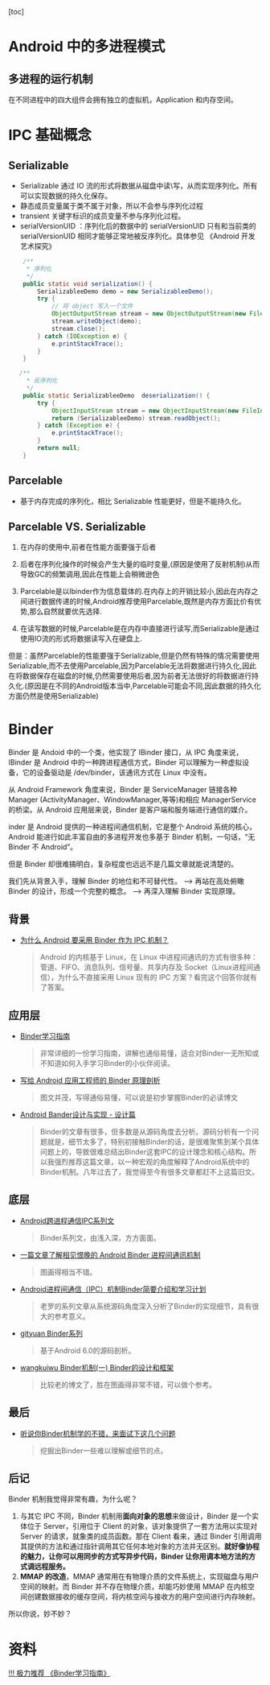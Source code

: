 

[toc]



# Android 中的多进程模式

## 多进程的运行机制

在不同进程中的四大组件会拥有独立的虚拟机，Application 和内存空间。



# IPC 基础概念

## Serializable

* Serializable 通过 IO 流的形式将数据从磁盘中读\写，从而实现序列化。所有可以实现数据的持久化保存。
* 静态成员变量属于类不属于对象，所以不会参与序列化过程
* transient 关键字标识的成员变量不参与序列化过程。
* serialVersionUID ：序列化后的数据中的 serialVersionUID 只有和当前类的 serialVersionUID 相同才能够正常地被反序列化。具体参见 《Android 开发艺术探究》

```java
    /**
     * 序列化
     */
    public static void serialization() {
        SerializableeDemo demo = new SerializableeDemo();
        try {
            // 将 object 写入一个文件
            ObjectOutputStream stream = new ObjectOutputStream(new FileOutputStream("create.txt"));
            stream.writeObject(demo);
            stream.close();
        } catch (IOException e) {
            e.printStackTrace();
        }
    }

   /**
     * 反序列化
     */
    public static SerializableeDemo  deserialization() {
        try {
            ObjectInputStream stream = new ObjectInputStream(new FileInputStream("create.txt"));
            return (SerializableeDemo) stream.readObject();
        } catch (Exception e) {
            e.printStackTrace();
        }
        return null;
    }
```



## Parcelable

* 基于内存完成的序列化，相比 Serializable 性能更好，但是不能持久化。



## Parcelable VS. Serializable

1. 在内存的使用中,前者在性能方面要强于后者

2. 后者在序列化操作的时候会产生大量的临时变量,(原因是使用了反射机制)从而导致GC的频繁调用,因此在性能上会稍微逊色

3. Parcelable是以Ibinder作为信息载体的.在内存上的开销比较小,因此在内存之间进行数据传递的时候,Android推荐使用Parcelable,既然是内存方面比价有优势,那么自然就要优先选择.

4. 在读写数据的时候,Parcelable是在内存中直接进行读写,而Serializable是通过使用IO流的形式将数据读写入在硬盘上.

  但是：虽然Parcelable的性能要强于Serializable,但是仍然有特殊的情况需要使用Serializable,而不去使用Parcelable,因为Parcelable无法将数据进行持久化,因此在将数据保存在磁盘的时候,仍然需要使用后者,因为前者无法很好的将数据进行持久化.(原因是在不同的Android版本当中,Parcelable可能会不同,因此数据的持久化方面仍然是使用Serializable)

# Binder

Binder 是 Andoid 中的一个类，他实现了 IBinder 接口，从 IPC 角度来说，IBinder 是 Android 中的一种跨进程通信方式，Binder 可以理解为一种虚拟设备，它的设备驱动是 /dev/binder，该通讯方式在 Linux 中没有。

从 Android Framework 角度来说，Binder 是 ServiceManager 链接各种 Manager (ActivityManager、WindowManager,等等)和相应 ManagerService的桥梁。从 Android 应用层来说，Binder 是客户端和服务端进行通信的媒介。



inder 是 Android 提供的一种进程间通信机制，它是整个 Android 系统的核心，Android 能进行如此丰富自由的多进程开发也多基于 Binder 机制，一句话，“无 Binder 不 Android”。

但是 Binder 却很难搞明白，复杂程度也远远不是几篇文章就能说清楚的。

我们先从背景入手，理解 Binder 的地位和不可替代性。 --> 再站在高处俯瞰 Binder 的设计，形成一个完整的概念。 --> 再深入理解 Binder 实现原理。

## 背景

- [为什么 Android 要采用 Binder 作为 IPC 机制？](https://www.zhihu.com/question/39440766)

  > Android 的内核基于 Linux，在 Linux 中进程间通讯的方式有很多种：管道、FIFO、消息队列、信号量、共享内存及 Socket（Linux进程间通信），为什么不直接采用 Linux 现有的 IPC 方案？看完这个回答你就有了答案。

## 应用层

- [Binder学习指南](http://weishu.me/2016/01/12/binder-index-for-newer/)

  > 非常详细的一份学习指南，讲解也通俗易懂，适合对Binder一无所知或不知道如何入手学习Binder的小伙伴阅读。

- [写给 Android 应用工程师的 Binder 原理剖析](https://juejin.im/post/5acccf845188255c3201100f)

  > 图文并茂，写得通俗易懂，可以说是初步掌握Binder的必读博文

- [Android Bander设计与实现 - 设计篇](https://blog.csdn.net/universus/article/details/6211589)

  > Binder的文章有很多，但多数是从源码角度去分析。源码分析有一个问题就是，细节太多了，特别初接触Binder的话，是很难聚焦到某个具体问题上的，导致很难总结出Binder这套IPC的设计理念和核心结构。所以我强烈推荐这篇文章，以一种宏观的角度解释了Android系统中的Binder机制。八年过去了，我觉得至今有很多文章都赶不上这篇旧文。

## 底层

- [Android跨进程通信IPC系列文](https://www.jianshu.com/p/36b488863bc0)

  > Binder系列文，由浅入深，方方面面。

- [一篇文章了解相见恨晚的 Android Binder 进程间通讯机制](https://blog.csdn.net/freekiteyu/article/details/70082302)

  > 图画得相当不错。

- [Android进程间通信（IPC）机制Binder简要介绍和学习计划](https://blog.csdn.net/luoshengyang/article/details/6618363)

  > 老罗的系列文章从系统源码角度深入分析了Binder的实现细节，具有很大的参考意义。

- [gityuan Binder系列](http://gityuan.com/2015/10/31/binder-prepare/)

  > 基于Android 6.0的源码剖析。

- [wangkuiwu Binder机制(一) Binder的设计和框架](http://wangkuiwu.github.io/2014/09/01/Binder-Introduce/#anchor2_2_2)

  > 比较老的博文了，胜在图画得非常不错，可以做个参考。

## 最后

- [听说你Binder机制学的不错，来面试下这几个问题](https://www.jianshu.com/p/adaa1a39a274)

  > 挖掘出Binder一些难以理解或细节的点。

## 后记

Binder 机制我觉得非常有趣，为什么呢？

1. 与其它 IPC 不同，Binder 机制用**面向对象的思想**来做设计，Binder 是一个实体位于 Server，引用位于 Client 的对象，该对象提供了一套方法用以实现对 Server 的请求，就象类的成员函数。那在 Client 看来，通过 Binder 引用调用其提供的方法和通过指针调用其它任何本地对象的方法并无区别。**就好像协程的魅力，让你可以用同步的方式写异步代码，Binder 让你用调本地方法的方式调远程服务。**
2. **MMAP 的改造**，MMAP 通常用在有物理介质的文件系统上，实现磁盘与用户空间的映射。而 Binder 并不存在物理介质，却能巧妙使用 MMAP 在内核空间创建数据接收的缓存空间，将内核空间与接收方的用户空间进行内存映射。

所以你说，妙不妙？



# 资料

[!!! 极力推荐 《Binder学习指南》](http://weishu.me/2016/01/12/binder-index-for-newer/)